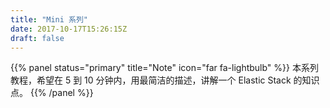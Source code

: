 ```yaml
---
title: "Mini 系列"
date: 2017-10-17T15:26:15Z
draft: false
---
```


{{% panel status="primary" title="Note" icon="far fa-lightbulb" %}}
本系列教程，希望在 5 到 10 分钟内，用最简洁的描述，讲解一个 Elastic Stack 的知识点。
{{% /panel %}}

